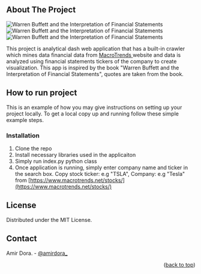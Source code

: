 <!-- ABOUT THE PROJECT -->
## About The Project
![Warren Buffett and the Interpretation of Financial Statements](https://github.com/amirdora/data-scraping-and-fundamental-analysis/raw/master/images/Intrepretation_of_financial_statements_amirdora_0.png)
![Warren Buffett and the Interpretation of Financial Statements](https://github.com/amirdora/data-scraping-and-fundamental-analysis/raw/master/images/interpretation%20of%20financial%20statements%202-%20amirdora%20.png)
![Warren Buffett and the Interpretation of Financial Statements](https://github.com/amirdora/data-scraping-and-fundamental-analysis/raw/master/images/interpretation%20of%20financial%20statements%201%20-%20amirdora.png)


This project is analytical dash web application that has a built-in crawler which mines data financial data from <a href="https://www.macrotrends.net/stocks/charts/%s/%s/"> MacroTrends </a> website and data is analyzed using financial statements tickers of the company to create visualization. This app is inspired by the book "Warren Buffett and the Interpretation of Financial Statements", quotes are taken from the book.

## How to run project

This is an example of how you may give instructions on setting up your project locally.
To get a local copy up and running follow these simple example steps.

### Installation

1. Clone the repo
2. Install necessary libraries used in the applicaiton
3. Simply run index.py python class
3. Once application is running, simply enter company name and ticker in the search box. Copy stock ticker: e.g "TSLA", Company: e.g "Tesla" from
 [https://www.macrotrends.net/stocks/](https://www.macrotrends.net/stocks/)


<!-- LICENSE -->
## License

Distributed under the MIT License.

<!-- CONTACT -->
## Contact

Amir Dora. - [@amirdora_](https://twitter.com/amirdora_)

<p align="right">(<a href="#top">back to top</a>)</p>
